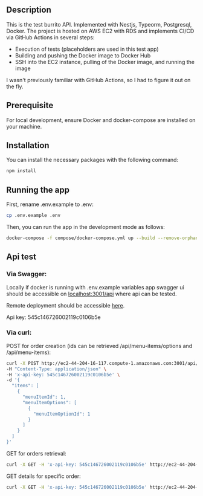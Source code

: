 ## Description

This is the test burrito API. Implemented with Nestjs, Typeorm, Postgresql, Docker. The project is hosted on AWS EC2 with RDS and implements CI/CD via GitHub Actions in several steps:
- Execution of tests (placeholders are used in this test app)
- Building and pushing the Docker image to Docker Hub
- SSH into the EC2 instance, pulling of the Docker image, and running the image

I wasn't previously familiar with GitHub Actions, so I had to figure it out on the fly.

## Prerequisite
For local development, ensure Docker and docker-compose are installed on your machine.
## Installation
You can install the necessary packages with the following command:
```bash
npm install
```

## Running the app

First, rename .env.example to .env:
```bash
cp .env.example .env
```
Then, you can run the app in the development mode as follows:
```bash
docker-compose -f compose/docker-compose.yml up --build --remove-orphans
```

## Api test
### Via Swagger:
Locally if docker is running with .env.example variables app swagger ui should be accessible on [localhost:3001/api](https://localhost:3001/api) where api can be tested.

Remote deployment should be accessible [here](http://ec2-44-204-16-117.compute-1.amazonaws.com:3001/api).

Api key: 545c146726002119c0106b5e

### Via curl:
POST for order creation (ids can be retrieved /api/menu-items/options and /api/menu-items):
```bash
curl -X POST http://ec2-44-204-16-117.compute-1.amazonaws.com:3001/api/orders \
-H "Content-Type: application/json" \
-H 'x-api-key: 545c146726002119c0106b5e' \
-d '{
  "items": [
    {       
      "menuItemId": 1,
      "menuItemOptions": [
        {                 
          "menuItemOptionId": 1          
        }                                
      ]  
    }  
  ]  
}'
```
GET for orders retrieval: 
```bash
curl -X GET -H 'x-api-key: 545c146726002119c0106b5e' http://ec2-44-204-16-117.compute-1.amazonaws.com:3001/api/orders
```

GET details for specific order:
```bash
curl -X GET -H 'x-api-key: 545c146726002119c0106b5e' http://ec2-44-204-16-117.compute-1.amazonaws.com:3001/api/orders/1
```
